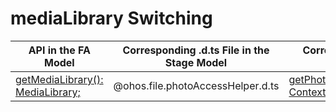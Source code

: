 # mediaLibrary Switching


| API in the FA Model| Corresponding .d.ts File in the Stage Model| Corresponding API in the Stage Model|
| -------- | -------- | -------- |
| [getMediaLibrary(): MediaLibrary;](../reference/apis-media-library-kit/js-apis-medialibrary.md#medialibrarygetmedialibrary) | \@ohos.file.photoAccessHelper.d.ts | [getPhotoAccessHelper(context: Context): PhotoAccessHelper;](../reference/apis-media-library-kit/js-apis-photoAccessHelper.md#photoaccesshelpergetphotoaccesshelper) |

 <!--no_check--> 